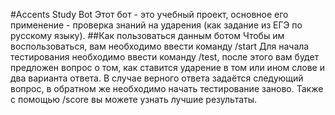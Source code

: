 #Accents Study Bot
Этот бот - это учебный проект, основное его применение - проверка знаний на ударения (как задание из ЕГЭ по русскому языку).
##Как пользоваться данным ботом
Чтобы им воспользоваться, вам необходимо ввести команду /start
Для начала тестирования необходимо ввести команду /test, после этого вам будет предложен вопрос о том, как ставится ударение в том или ином слове и два варианта ответа.
В случае верного ответа задаётся следующий вопрос, в обратном же необходимо начать тестирование заново.
Также с помощью /score вы можете узнать лучшие результаты.
